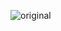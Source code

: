 ![original](https://user-images.githubusercontent.com/70240006/167510959-f5b729c4-1a15-43df-8c1e-76aef55ca2ff.gif)
